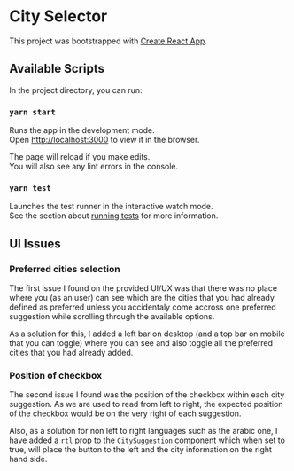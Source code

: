# City Selector

This project was bootstrapped with [Create React App](https://github.com/facebook/create-react-app).

## Available Scripts

In the project directory, you can run:

### `yarn start`

Runs the app in the development mode.\
Open [http://localhost:3000](http://localhost:3000) to view it in the browser.

The page will reload if you make edits.\
You will also see any lint errors in the console.

### `yarn test`

Launches the test runner in the interactive watch mode.\
See the section about [running tests](https://facebook.github.io/create-react-app/docs/running-tests) for more information.

## UI Issues

### Preferred cities selection

The first issue I found on the provided UI/UX was that there was no place where you (as an user) can see which are the cities that you had already defined as preferred unless you accidentaly come accross one preferred suggestion while scrolling through the available options.

As a solution for this, I added a left bar on desktop (and a top bar on mobile that you can toggle) where you can see and also toggle all the preferred cities that you had already added.

### Position of checkbox

The second issue I found was the position of the checkbox within each city suggestion. As we are used to read from left to right, the expected position of the checkbox would be on the very right of each suggestion.

Also, as a solution for non left to right languages such as the arabic one, I have added a `rtl` prop to the `CitySuggestion` component which when set to true, will place the button to the left and the city information on the right hand side.
